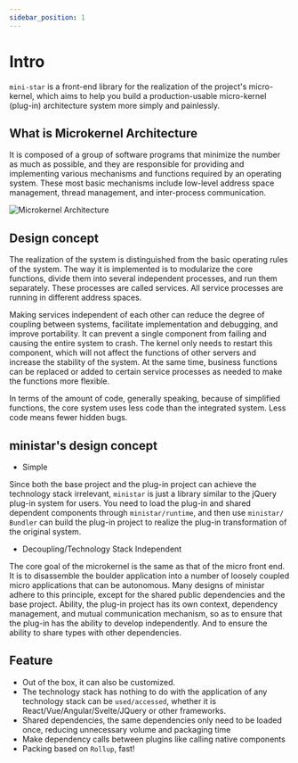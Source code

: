 ```yaml
---
sidebar_position: 1
---
```


# Intro

`mini-star` is a front-end library for the realization of the project's micro-kernel, which aims to help you build a production-usable micro-kernel (plug-in) architecture system more simply and painlessly.

<!-- 抄自: https://segmentfault.com/a/1190000016862735 -->

## What is Microkernel Architecture

It is composed of a group of software programs that minimize the number as much as possible, and they are responsible for providing and implementing various mechanisms and functions required by an operating system. These most basic mechanisms include low-level address space management, thread management, and inter-process communication.

![Microkernel Architecture](/img/docs/intro.png)

## Design concept

The realization of the system is distinguished from the basic operating rules of the system. The way it is implemented is to modularize the core functions, divide them into several independent processes, and run them separately. These processes are called services. All service processes are running in different address spaces.

Making services independent of each other can reduce the degree of coupling between systems, facilitate implementation and debugging, and improve portability. It can prevent a single component from failing and causing the entire system to crash. The kernel only needs to restart this component, which will not affect the functions of other servers and increase the stability of the system. At the same time, business functions can be replaced or added to certain service processes as needed to make the functions more flexible.

In terms of the amount of code, generally speaking, because of simplified functions, the core system uses less code than the integrated system. Less code means fewer hidden bugs.

## ministar's design concept

- Simple

Since both the base project and the plug-in project can achieve the technology stack irrelevant, `ministar` is just a library similar to the jQuery plug-in system for users. You need to load the plug-in and shared dependent components through `ministar/runtime`, and then use `ministar/ Bundler` can build the plug-in project to realize the plug-in transformation of the original system.

- Decoupling/Technology Stack Independent

The core goal of the microkernel is the same as that of the micro front end. It is to disassemble the boulder application into a number of loosely coupled micro applications that can be autonomous. Many designs of ministar adhere to this principle, except for the shared public dependencies and the base project. Ability, the plug-in project has its own context, dependency management, and mutual communication mechanism, so as to ensure that the plug-in has the ability to develop independently. And to ensure the ability to share types with other dependencies.

## Feature

- Out of the box, it can also be customized.
- The technology stack has nothing to do with the application of any technology stack can be `used/accessed`, whether it is React/Vue/Angular/Svelte/JQuery or other frameworks.
- Shared dependencies, the same dependencies only need to be loaded once, reducing unnecessary volume and packaging time
- Make dependency calls between plugins like calling native components
- Packing based on `Rollup`, fast!
